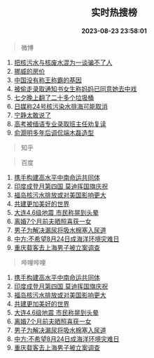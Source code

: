 <div align="center"><h2>实时热搜榜</h2><h4>2023-08-23 23:58:01</h4></div>

> 微博  

1. [把核污水与核废水混为一谈骗不了人](https://s.weibo.com/weibo?q=%23%E6%8A%8A%E6%A0%B8%E6%B1%A1%E6%B0%B4%E4%B8%8E%E6%A0%B8%E5%BA%9F%E6%B0%B4%E6%B7%B7%E4%B8%BA%E4%B8%80%E8%B0%88%E9%AA%97%E4%B8%8D%E4%BA%86%E4%BA%BA%23&t=31&band_rank=1&Refer=top)<br />
2. [挪威的房价](https://s.weibo.com/weibo?q=%E6%8C%AA%E5%A8%81%E7%9A%84%E6%88%BF%E4%BB%B7&t=31&band_rank=2&Refer=top)<br />
3. [中国没有称王称霸的基因](https://s.weibo.com/weibo?q=%23%E4%B8%AD%E5%9B%BD%E6%B2%A1%E6%9C%89%E7%A7%B0%E7%8E%8B%E7%A7%B0%E9%9C%B8%E7%9A%84%E5%9F%BA%E5%9B%A0%23&t=31&band_rank=3&Refer=top)<br />
4. [被偷走录取通知书女生称妈妈已同意她去中戏](https://s.weibo.com/weibo?q=%23%E8%A2%AB%E5%81%B7%E8%B5%B0%E5%BD%95%E5%8F%96%E9%80%9A%E7%9F%A5%E4%B9%A6%E5%A5%B3%E7%94%9F%E7%A7%B0%E5%A6%88%E5%A6%88%E5%B7%B2%E5%90%8C%E6%84%8F%E5%A5%B9%E5%8E%BB%E4%B8%AD%E6%88%8F%23&t=31&band_rank=4&Refer=top)<br />
5. [七夕晚上翻了二十多个垃圾桶](https://s.weibo.com/weibo?q=%E4%B8%83%E5%A4%95%E6%99%9A%E4%B8%8A%E7%BF%BB%E4%BA%86%E4%BA%8C%E5%8D%81%E5%A4%9A%E4%B8%AA%E5%9E%83%E5%9C%BE%E6%A1%B6&t=31&band_rank=5&Refer=top)<br />
6. [日媒称24号核污染水排海可能取消](https://s.weibo.com/weibo?q=%23%E6%97%A5%E5%AA%92%E7%A7%B024%E5%8F%B7%E6%A0%B8%E6%B1%A1%E6%9F%93%E6%B0%B4%E6%8E%92%E6%B5%B7%E5%8F%AF%E8%83%BD%E5%8F%96%E6%B6%88%23&t=31&band_rank=6&Refer=top)<br />
7. [宁静太敢说了](https://s.weibo.com/weibo?q=%E5%AE%81%E9%9D%99%E5%A4%AA%E6%95%A2%E8%AF%B4%E4%BA%86&t=31&band_rank=7&Refer=top)<br />
8. [高考被缅语专业录取班主任劝复读](https://s.weibo.com/weibo?q=%23%E9%AB%98%E8%80%83%E8%A2%AB%E7%BC%85%E8%AF%AD%E4%B8%93%E4%B8%9A%E5%BD%95%E5%8F%96%E7%8F%AD%E4%B8%BB%E4%BB%BB%E5%8A%9D%E5%A4%8D%E8%AF%BB%23&t=31&band_rank=8&Refer=top)<br />
9. [俞灏明多年后调侃端木磊造型](https://s.weibo.com/weibo?q=%23%E4%BF%9E%E7%81%8F%E6%98%8E%E5%A4%9A%E5%B9%B4%E5%90%8E%E8%B0%83%E4%BE%83%E7%AB%AF%E6%9C%A8%E7%A3%8A%E9%80%A0%E5%9E%8B%23&t=31&band_rank=9&Refer=top)<br />

> 知乎  


> 百度  

1. [携手构建高水平中南命运共同体](https://www.baidu.com/s?wd=%E6%90%BA%E6%89%8B%E6%9E%84%E5%BB%BA%E9%AB%98%E6%B0%B4%E5%B9%B3%E4%B8%AD%E5%8D%97%E5%91%BD%E8%BF%90%E5%85%B1%E5%90%8C%E4%BD%93&sa=fyb_news&rsv_dl=fyb_news)<br />
2. [印度成登月第四国 莫迪挥国旗庆祝](https://www.baidu.com/s?wd=%E5%8D%B0%E5%BA%A6%E6%88%90%E7%99%BB%E6%9C%88%E7%AC%AC%E5%9B%9B%E5%9B%BD+%E8%8E%AB%E8%BF%AA%E6%8C%A5%E5%9B%BD%E6%97%97%E5%BA%86%E7%A5%9D&sa=fyb_news&rsv_dl=fyb_news)<br />
3. [福岛核污水排放或对美国影响更大](https://www.baidu.com/s?wd=%E7%A6%8F%E5%B2%9B%E6%A0%B8%E6%B1%A1%E6%B0%B4%E6%8E%92%E6%94%BE%E6%88%96%E5%AF%B9%E7%BE%8E%E5%9B%BD%E5%BD%B1%E5%93%8D%E6%9B%B4%E5%A4%A7&sa=fyb_news&rsv_dl=fyb_news)<br />
4. [共建更加美好的世界](https://www.baidu.com/s?wd=%E5%85%B1%E5%BB%BA%E6%9B%B4%E5%8A%A0%E7%BE%8E%E5%A5%BD%E7%9A%84%E4%B8%96%E7%95%8C&sa=fyb_news&rsv_dl=fyb_news)<br />
5. [大连4.6级地震 市民称晃到头晕](https://www.baidu.com/s?wd=%E5%A4%A7%E8%BF%9E4.6%E7%BA%A7%E5%9C%B0%E9%9C%87+%E5%B8%82%E6%B0%91%E7%A7%B0%E6%99%83%E5%88%B0%E5%A4%B4%E6%99%95&sa=fyb_news&rsv_dl=fyb_news)<br />
6. [离婚7个月前夫晒照喜获一女](https://www.baidu.com/s?wd=%E7%A6%BB%E5%A9%9A7%E4%B8%AA%E6%9C%88%E5%89%8D%E5%A4%AB%E6%99%92%E7%85%A7%E5%96%9C%E8%8E%B7%E4%B8%80%E5%A5%B3&sa=fyb_news&rsv_dl=fyb_news)<br />
7. [男子为解决漏尿将吸水棉塞入尿道](https://www.baidu.com/s?wd=%E7%94%B7%E5%AD%90%E4%B8%BA%E8%A7%A3%E5%86%B3%E6%BC%8F%E5%B0%BF%E5%B0%86%E5%90%B8%E6%B0%B4%E6%A3%89%E5%A1%9E%E5%85%A5%E5%B0%BF%E9%81%93&sa=fyb_news&rsv_dl=fyb_news)<br />
8. [中方:不希望8月24日成海洋环境灾难日](https://www.baidu.com/s?wd=%E4%B8%AD%E6%96%B9%3A%E4%B8%8D%E5%B8%8C%E6%9C%9B8%E6%9C%8824%E6%97%A5%E6%88%90%E6%B5%B7%E6%B4%8B%E7%8E%AF%E5%A2%83%E7%81%BE%E9%9A%BE%E6%97%A5&sa=fyb_news&rsv_dl=fyb_news)<br />
9. [重庆载客去上海男子被立案调查](https://www.baidu.com/s?wd=%E9%87%8D%E5%BA%86%E8%BD%BD%E5%AE%A2%E5%8E%BB%E4%B8%8A%E6%B5%B7%E7%94%B7%E5%AD%90%E8%A2%AB%E7%AB%8B%E6%A1%88%E8%B0%83%E6%9F%A5&sa=fyb_news&rsv_dl=fyb_news)<br />

> 哔哩哔哩  

1. [携手构建高水平中南命运共同体](https://www.baidu.com/s?wd=%E6%90%BA%E6%89%8B%E6%9E%84%E5%BB%BA%E9%AB%98%E6%B0%B4%E5%B9%B3%E4%B8%AD%E5%8D%97%E5%91%BD%E8%BF%90%E5%85%B1%E5%90%8C%E4%BD%93&sa=fyb_news&rsv_dl=fyb_news)<br />
2. [印度成登月第四国 莫迪挥国旗庆祝](https://www.baidu.com/s?wd=%E5%8D%B0%E5%BA%A6%E6%88%90%E7%99%BB%E6%9C%88%E7%AC%AC%E5%9B%9B%E5%9B%BD+%E8%8E%AB%E8%BF%AA%E6%8C%A5%E5%9B%BD%E6%97%97%E5%BA%86%E7%A5%9D&sa=fyb_news&rsv_dl=fyb_news)<br />
3. [福岛核污水排放或对美国影响更大](https://www.baidu.com/s?wd=%E7%A6%8F%E5%B2%9B%E6%A0%B8%E6%B1%A1%E6%B0%B4%E6%8E%92%E6%94%BE%E6%88%96%E5%AF%B9%E7%BE%8E%E5%9B%BD%E5%BD%B1%E5%93%8D%E6%9B%B4%E5%A4%A7&sa=fyb_news&rsv_dl=fyb_news)<br />
4. [共建更加美好的世界](https://www.baidu.com/s?wd=%E5%85%B1%E5%BB%BA%E6%9B%B4%E5%8A%A0%E7%BE%8E%E5%A5%BD%E7%9A%84%E4%B8%96%E7%95%8C&sa=fyb_news&rsv_dl=fyb_news)<br />
5. [大连4.6级地震 市民称晃到头晕](https://www.baidu.com/s?wd=%E5%A4%A7%E8%BF%9E4.6%E7%BA%A7%E5%9C%B0%E9%9C%87+%E5%B8%82%E6%B0%91%E7%A7%B0%E6%99%83%E5%88%B0%E5%A4%B4%E6%99%95&sa=fyb_news&rsv_dl=fyb_news)<br />
6. [离婚7个月前夫晒照喜获一女](https://www.baidu.com/s?wd=%E7%A6%BB%E5%A9%9A7%E4%B8%AA%E6%9C%88%E5%89%8D%E5%A4%AB%E6%99%92%E7%85%A7%E5%96%9C%E8%8E%B7%E4%B8%80%E5%A5%B3&sa=fyb_news&rsv_dl=fyb_news)<br />
7. [男子为解决漏尿将吸水棉塞入尿道](https://www.baidu.com/s?wd=%E7%94%B7%E5%AD%90%E4%B8%BA%E8%A7%A3%E5%86%B3%E6%BC%8F%E5%B0%BF%E5%B0%86%E5%90%B8%E6%B0%B4%E6%A3%89%E5%A1%9E%E5%85%A5%E5%B0%BF%E9%81%93&sa=fyb_news&rsv_dl=fyb_news)<br />
8. [中方:不希望8月24日成海洋环境灾难日](https://www.baidu.com/s?wd=%E4%B8%AD%E6%96%B9%3A%E4%B8%8D%E5%B8%8C%E6%9C%9B8%E6%9C%8824%E6%97%A5%E6%88%90%E6%B5%B7%E6%B4%8B%E7%8E%AF%E5%A2%83%E7%81%BE%E9%9A%BE%E6%97%A5&sa=fyb_news&rsv_dl=fyb_news)<br />
9. [重庆载客去上海男子被立案调查](https://www.baidu.com/s?wd=%E9%87%8D%E5%BA%86%E8%BD%BD%E5%AE%A2%E5%8E%BB%E4%B8%8A%E6%B5%B7%E7%94%B7%E5%AD%90%E8%A2%AB%E7%AB%8B%E6%A1%88%E8%B0%83%E6%9F%A5&sa=fyb_news&rsv_dl=fyb_news)<br />
